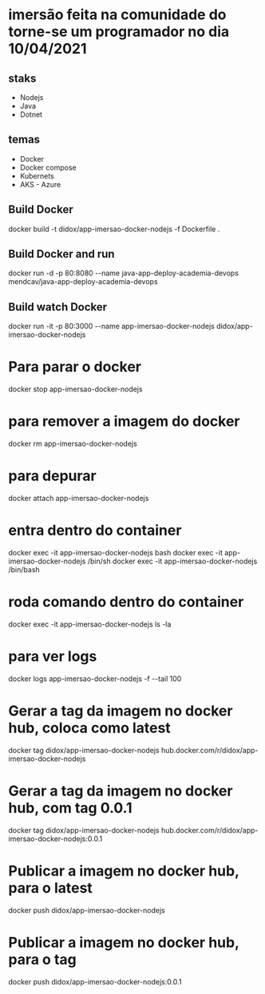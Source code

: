 # imersão feita na comunidade do torne-se um programador no dia 10/04/2021

## staks
 - Nodejs
 - Java
 - Dotnet

## temas
 - Docker
 - Docker compose
 - Kubernets
 - AKS - Azure


## Build Docker
docker build -t didox/app-imersao-docker-nodejs -f Dockerfile .

## Build Docker and run
docker run -d -p 80:8080 --name java-app-deploy-academia-devops mendcav/java-app-deploy-academia-devops

## Build watch Docker
docker run -it -p 80:3000 --name app-imersao-docker-nodejs didox/app-imersao-docker-nodejs

# Para parar o docker
docker stop app-imersao-docker-nodejs

# para remover a imagem do docker
docker rm app-imersao-docker-nodejs

# para depurar
docker attach app-imersao-docker-nodejs

# entra dentro do container
docker exec -it app-imersao-docker-nodejs bash
docker exec -it app-imersao-docker-nodejs /bin/sh
docker exec -it app-imersao-docker-nodejs /bin/bash

# roda comando dentro do container
docker exec -it app-imersao-docker-nodejs ls -la

# para ver logs
docker logs app-imersao-docker-nodejs -f --tail 100

# Gerar a tag da imagem no docker hub, coloca como latest
docker tag didox/app-imersao-docker-nodejs hub.docker.com/r/didox/app-imersao-docker-nodejs

# Gerar a tag da imagem no docker hub, com tag 0.0.1
docker tag didox/app-imersao-docker-nodejs hub.docker.com/r/didox/app-imersao-docker-nodejs:0.0.1

# Publicar a imagem no docker hub, para o latest
docker push didox/app-imersao-docker-nodejs

# Publicar a imagem no docker hub, para o tag 
docker push didox/app-imersao-docker-nodejs:0.0.1